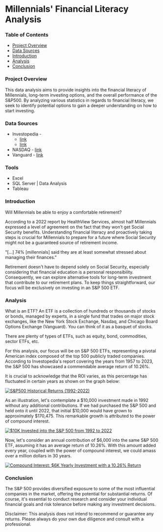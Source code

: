 # Millennials' Financial Literacy Analysis

### Table of Contents
- [Project Overview](#project-overview)
- [Data Sources](#data-sources)
- [Introduction](#introduction)
- [Analysis](#analysis)
- [Conclusion](#conclusion)

### Project Overview
This data analysis aims to provide insights into the financial literacy of Millennials, long-term investing options, and the overall performance of the S&P500. By analyzing various statistics in regards to financial literacy, we seek to identify potential options to gain a deeper understanding on how to start investing.

### Data Sources
- Investopedia -
  - [link](https://www.investopedia.com/millennials-are-financially-confident-but-stressed-5224413#:~:text=No%20fewer%20than%2061%25%20of,stressed%20about%20managing%20their%20finances.)
  - [link](https://www.investopedia.com/ask/answers/042415/what-average-annual-return-sp-500.asp)
- NASDAQ - [link](https://www.nasdaq.com/articles/social-security-benefits:-the-impact-of-delayed-retirement-on-millennials)
- Vanguard - [link](https://investor.vanguard.com/investment-products/etfs)

### Tools
- Excel
- SQL Server | Data Analysis
- Tableau

### Introduction

Will Millennials be able to enjoy a comfortable retirement?

According to a 2022 report by HealthView Services, almost half Millennials expressed a level of agreement on the fact that they won’t get Social Security benefits. Understanding financial literacy and proactively taking steps is crucial for Millennials to prepare for a future where Social Security might not be a guaranteed source of retirement income.

"[...] 74% [millennials] said they are at least somewhat stressed about managing their finances."

Retirement doesn't have to depend solely on Social Security, especially considering that financial education is a personal responsibility. Consequently, we can explore alternative tools for long-term investment that contribute to our retirement plans. To keep things straightforward, our focus will be exclusively on investing in an S&P 500 ETF.

### Analysis
What is an ETF?
An ETF is a collection of hundreds or thousands of stocks or bonds, managed by experts, in a single fund that trades on major stock exchanges, like the New York Stock Exchange, Nasdaq, and Chicago Board Options Exchange (Vanguard). You can think of it as a basquet of stocks.

There are plenty of types of ETFs, such as equity, bond, commodities, sector ETFs, etc.

For this analysis, our focus will be on S&P 500 ETFs, representing a pivotal American index composed of the top 500 publicly traded companies. According to Investopedia's report covering the years from 1957 to 2023, the S&P 500 has showcased a commendable average return of 10.26%.

It is crucial to acknowledge that the ROI varies, as this percentage has fluctuated in certain years as shown on the graph below:

<div class='tableauPlaceholder' id='viz1705699200245' style='position: relative'><noscript><a href='#'><img alt='S&amp;P500 Historical Returns (1992-2022) ' src='https:&#47;&#47;public.tableau.com&#47;static&#47;images&#47;SP&#47;SP500HistoricalReturns&#47;Sheet1&#47;1_rss.png' style='border: none' /></a></noscript><object class='tableauViz'  style='display:none;'><param name='host_url' value='https%3A%2F%2Fpublic.tableau.com%2F' /> <param name='embed_code_version' value='3' /> <param name='site_root' value='' /><param name='name' value='SP500HistoricalReturns&#47;Sheet1' /><param name='tabs' value='no' /><param name='toolbar' value='yes' /><param name='static_image' value='https:&#47;&#47;public.tableau.com&#47;static&#47;images&#47;SP&#47;SP500HistoricalReturns&#47;Sheet1&#47;1.png' /> <param name='animate_transition' value='yes' /><param name='display_static_image' value='yes' /><param name='display_spinner' value='yes' /><param name='display_overlay' value='yes' /><param name='display_count' value='yes' /><param name='language' value='en-US' /></object></div>          


As an illustration, let's contemplate a $10,000 investment made in 1992 without any additional contributions. If we had purchased the S&P 500 and held onto it until 2022, that initial $10,000 would have grown to approximately $170,475. This remarkable growth is attributed to the power of compound interest.

<div class='tableauPlaceholder' id='viz1705699694060' style='position: relative'><noscript><a href='#'><img alt='$10K Invested into the S&amp;P 500 from 1992 to 2022 ' src='https:&#47;&#47;public.tableau.com&#47;static&#47;images&#47;10&#47;10KInvestmentSP500&#47;Sheet1&#47;1_rss.png' style='border: none' /></a></noscript><object class='tableauViz'  style='display:none;'><param name='host_url' value='https%3A%2F%2Fpublic.tableau.com%2F' /> <param name='embed_code_version' value='3' /> <param name='site_root' value='' /><param name='name' value='10KInvestmentSP500&#47;Sheet1' /><param name='tabs' value='no' /><param name='toolbar' value='yes' /><param name='static_image' value='https:&#47;&#47;public.tableau.com&#47;static&#47;images&#47;10&#47;10KInvestmentSP500&#47;Sheet1&#47;1.png' /> <param name='animate_transition' value='yes' /><param name='display_static_image' value='yes' /><param name='display_spinner' value='yes' /><param name='display_overlay' value='yes' /><param name='display_count' value='yes' /><param name='language' value='en-US' /></object></div>          


Now, let's consider an annual contribution of $6,000 into the same S&P 500 ETF, assuming it has an average return of 10.26%. With this amount added every year, coupled with the power of compound interest, we could amass over a million dollars in 30 years.

<noscript><a href='#'><img alt='Compound Interest: $6K Yearly Investment with a 10.26% Return ' src='https:&#47;&#47;public.tableau.com&#47;static&#47;images&#47;Ro&#47;RothIRAwitha10_26Return&#47;Sheet1&#47;1_rss.png' style='border: none' /></a></noscript><object class='tableauViz'  style='display:none;'><param name='host_url' value='https%3A%2F%2Fpublic.tableau.com%2F' /> <param name='embed_code_version' value='3' /> <param name='site_root' value='' /><param name='name' value='RothIRAwitha10_26Return&#47;Sheet1' /><param name='tabs' value='no' /><param name='toolbar' value='yes' /><param name='static_image' value='https:&#47;&#47;public.tableau.com&#47;static&#47;images&#47;Ro&#47;RothIRAwitha10_26Return&#47;Sheet1&#47;1.png' /> <param name='animate_transition' value='yes' /><param name='display_static_image' value='yes' /><param name='display_spinner' value='yes' /><param name='display_overlay' value='yes' /><param name='display_count' value='yes' /><param name='language' value='en-US' /></object></div>

### Conclusion
The S&P 500 provides diversified exposure to some of the most influential companies in the market, offering the potential for substantial returns. Of course, it's essential to conduct research and consider your individual financial goals and risk tolerance before making any investment decisions.

Disclaimer: This analysis does not intend to recommend or guarantee any returns. Please always do your own due diligence and consult with a professional.
